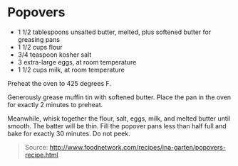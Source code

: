 Popovers
========

- 1 1/2 tablespoons unsalted butter, melted, plus softened butter for greasing pans
- 1 1/2 cups flour
- 3/4 teaspoon kosher salt
- 3 extra-large eggs, at room temperature
- 1 1/2 cups milk, at room temperature

Preheat the oven to 425 degrees F.

Generously grease muffin tin with softened butter. Place the pan in the oven for exactly 2 minutes to preheat.

Meanwhile, whisk together the flour, salt, eggs, milk, and melted butter until smooth. The batter will be thin. Fill the popover pans less than half full and bake for exactly 30 minutes. Do not peek.

> Source: http://www.foodnetwork.com/recipes/ina-garten/popovers-recipe.html
